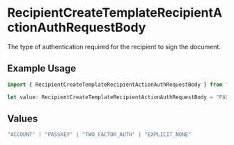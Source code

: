 # RecipientCreateTemplateRecipientActionAuthRequestBody

The type of authentication required for the recipient to sign the document.

## Example Usage

```typescript
import { RecipientCreateTemplateRecipientActionAuthRequestBody } from "@documenso/sdk-typescript/models/operations";

let value: RecipientCreateTemplateRecipientActionAuthRequestBody = "PASSKEY";
```

## Values

```typescript
"ACCOUNT" | "PASSKEY" | "TWO_FACTOR_AUTH" | "EXPLICIT_NONE"
```